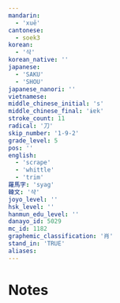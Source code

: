```yaml
---
mandarin:
  - 'xuē'
cantonese:
  - soek3
korean:
  - '삭'
korean_native: ''
japanese:
  - 'SAKU'
  - 'SHOU'
japanese_nanori: ''
vietnamese:
middle_chinese_initial: 's'
middle_chinese_final: 'ɨɐk'
stroke_count: 11
radical: '刀'
skip_number: '1-9-2'
grade_level: 5
pos: ''
english:
  - 'scrape'
  - 'whittle'
  - 'trim'
羅馬字: 'syag'
韓文: '샥'
joyo_level: ''
hsk_level: ''
hanmun_edu_level: ''
danayo_id: 5029
mc_id: 1182
graphemic_classification: '肖'
stand_in: 'TRUE'
aliases:
---
```


# Notes
